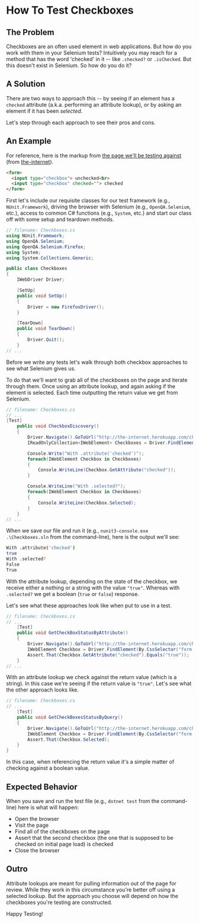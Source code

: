 # How To Test Checkboxes

## The Problem

Checkboxes are an often used element in web applications. But how do you work with them in your Selenium tests? Intuitively you may reach for a method that has the word 'checked' in it -- like `.checked?` or `.isChecked`. But this doesn't exist in Selenium. So how do you do it?

## A Solution

There are two ways to approach this -- by seeing if an element has a `checked` attribute (a.k.a. performing an attribute lookup), or by asking an element if it has been _selected_.

Let's step through each approach to see their pros and cons.

## An Example

For reference, here is the markup from [the page we'll be testing against](http://the-internet.herokuapp.com/checkboxes) (from [the-internet](https://github.com/tourdedave/the-internet)).

```html
<form>
  <input type="checkbox"> unchecked<br>
  <input type="checkbox" checked=""> checked
</form>
```

First let's include our requisite classes for our test framework (e.g., `NUnit.Framework`), driving the browser with Selenium (e.g., `OpenQA.Selenium`, etc.), access to common C# functions (e.g., `System`, etc.) and start our class off with some setup and teardown methods.

```csharp
// filename: Checkboxes.cs
using NUnit.Framework;
using OpenQA.Selenium;
using OpenQA.Selenium.Firefox;
using System;
using System.Collections.Generic;

public class Checkboxes
{
    IWebDriver Driver;

    [SetUp]
    public void SetUp()
    {
        Driver = new FirefoxDriver();
    }

    [TearDown]
    public void TearDown()
    {
        Driver.Quit();
    }
// ...
```

Before we write any tests let's walk through both checkbox approaches to see what Selenium gives us.

To do that we'll want to grab all of the checkboxes on the page and iterate through them. Once using an attribute lookup, and again asking if the element is selected. Each time outputting the return value we get from Selenium.

```csharp
// filename: Checkboxes.cs
// ...
[Test]
    public void CheckboxDiscovery()
    {
        Driver.Navigate().GoToUrl("http://the-internet.herokuapp.com/checkboxes");
        IReadOnlyCollection<IWebElement> Checkboxes = Driver.FindElements(By.CssSelector("input[type=\"checkbox\"]"));

        Console.Write("With .attribute('checked')");
        foreach(IWebElement Checkbox in Checkboxes)
        {
            Console.WriteLine(Checkbox.GetAttribute("checked"));
        }

        Console.WriteLine("With .selected?");
        foreach(IWebElement Checkbox in Checkboxes)
        {
            Console.WriteLine(Checkbox.Selected);
        }
    }
// ...
```

When we save our file and run it (e.g., `nunit3-console.exe .\Checkboxes.sln` from the command-line), here is the output we'll see:

```sh
With .attribute('checked')
true
With .selected?
False
True
```

With the attribute lookup, depending on the state of the checkbox, we receive either a nothing or a string with the value `"true"`. Whereas with `.selected?` we get a boolean (`true` or `false`) response.

Let's see what these approaches look like when put to use in a test.

```csharp
// filename: Checkboxes.cs
// ...
    [Test]
    public void GetCheckBoxStatusByAttribute()
    {
        Driver.Navigate().GoToUrl("http://the-internet.herokuapp.com/checkboxes");
        IWebElement Checkbox = Driver.FindElement(By.CssSelector("form input:nth-of-type(2)"));
        Assert.That(Checkbox.GetAttribute("checked").Equals("true"));
    }
// ...
```

With an attribute lookup we check against the return value (which is a string). In this case we're seeing if the return value is `"true"`. Let's see what the other approach looks like.

```csharp
// filename: Checkboxes.cs
// ...
    [Test]
    public void GetCheckBoxesStatusByQuery()
    {
        Driver.Navigate().GoToUrl("http://the-internet.herokuapp.com/checkboxes");
        IWebElement Checkbox = Driver.FindElement(By.CssSelector("form input:nth-of-type(2)"));
        Assert.That(Checkbox.Selected);
    }
}
```

In this case, when referencing the return value it's a simple matter of checking against a boolean value.

## Expected Behavior

When you save and run the test file (e.g., `dotnet test` from the command-line) here is what will happen:

+ Open the browser
+ Visit the page
+ Find all of the checkboxes on the page
+ Assert that the second checkbox (the one that is supposed to be checked on initial page load) is checked
+ Close the browser

## Outro

Attribute lookups are meant for pulling information out of the page for review. While they work in this circumstance you're better off using a selected lookup. But the approach you choose will depend on how the checkboxes you're testing are constructed.

Happy Testing!


